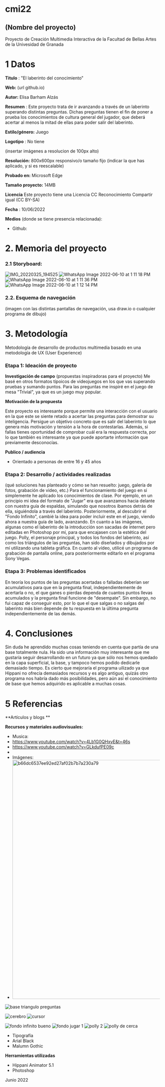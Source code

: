 # cmi22

## (Nombre del proyecto)

Proyecto de Creación Multimedia Interactiva de la  Facultad de Bellas Artes de la Univesidad de Granada


# 1 Datos 

**Titulo** : "El laberinto del conocimiento"

**Web:**   (url github.io)

**Autor:** Elisa Barham Alzás

**Resumen** : Este proyecto trata de ir avanzando a través de un laberinto superando distintas preguntas. Dichas preguntas tienen el fin de poner a prueba los conocimientos de cultura general del jugador, que deberá acertar al menos la mitad de ellas para poder salir del laberinto. 

**Estilo/género:**  Juego

**Logotipo** : No tiene

(insertar imágenes a resolucion de 100px alto)

**Resolución:** 800x600px responsivo/o tamaño fijo (indicar la que has aplicado, y si es reescalable)

**Probado en:**  Microsoft Edge

**Tamaño proyecto:** 14MB 

**Licencia** Este proyecto tiene una Licencia CC Reconocimiento Compartir igual (CC BY-SA)

**Fecha** : 10/06/2022

**Medios** (donde se tiene presencia relacionada):

- Github:



# 2. Memoria del proyecto 

### 2.1 Storyboard: 

![IMG_20220325_194525](https://user-images.githubusercontent.com/106830312/173054219-79318790-0f63-45ce-af8f-557ed04047a9.jpg)
![WhatsApp Image 2022-06-10 at 1 11 18 PM](https://user-images.githubusercontent.com/106830312/173054381-741e1d56-3516-4ee1-bb8a-1fcf9f378c61.jpeg)
![WhatsApp Image 2022-06-10 at 1 11 36 PM](https://user-images.githubusercontent.com/106830312/173054443-41e53b8b-87f3-4b75-a7d7-c5d8475f1662.jpeg)
![WhatsApp Image 2022-06-10 at 1 12 14 PM](https://user-images.githubusercontent.com/106830312/173054466-5b7b8973-19dd-4020-9716-c313100d597e.jpeg)



### 2.2. Esquema de navegación 



(imagen con las distintas pantallas de navegación, usa draw.io o cualquier programa de dibujo)







# 3. Metodología

Metodología de desarrollo de productos multimedia basado en una metodología de UX (User Experience)



### Etapa 1: Ideación de proyecto

**Investigación de campo** (propuestas inspiradoras para el proyecto)
Me basé en otros formatos típoicos de videojuegos en los que vas superando pruebas y sumando puntos. Para las preguntas me inspiré en el juego de mesa "Trivial", ya que es un juego muy popular. 



**Motivación de la propuesta** 

Este  proyecto es interesante porque permite una interacción con el usuario en la que este se siente retado a acertar las preguntas para demostrar su inteligencia. Persigue un objetivo concreto que es salir del laberinto lo que genera más motivación y tensión a la hora de contestarlas. Además, si fallas tienes oportunidad de comprobar cuál era la respuesta correcta, por lo que también es interesante ya que puede aportarte información que previamente desconocías.



**Publico / audiencia**

- Orientado a personas de entre 16 y 45 años





### Etapa 2: Desarrollo / actividades realizadas

(qué soluciones has planteado y cómo se han resuelto: juego, galería de fotos, grabación de video, etc.)
Para el funcionamiento del juego en sí simplemente he aplicado los conocimientos de clase. Por ejemplo, en un principio mi idea del formato de "Jugar" era que avanzamos hacia delante con nuestra guía de espaldas, simulando que nosotros ibamos detrás de ella, siguiéndola a través del laberinto. Posteriormente, al descubrir el "Fondo Infinito", cambié la idea para poder incluir este en el juego, viendo ahora a nuestra guía de lado, avanzando. 
En cuanto a las imágenes, algunas como el laberinto de la introducción son sacadas de internet pero editadas en Photoshop por mí, para que encajasen con la estética del juego. Polly, el personaje principal, y todos los fondos del laberinto, así como los triángulos de las preguntas, han sido diseñados y dibujados por mí utilizando una tableta gráfica.
En cuanto al vídeo, utilicé un programa de grabación de pantalla online, para posteriormente editarlo en el programa Sony Vegas.


### Etapa 3: Problemas identificados
En teoría los puntos de las preguntas acertadas o falladas deberían ser acumulativos para que en la pregunta final, independientemente de acertarla o no, el que ganes o pierdas dependa de cuantos puntos llevas acumulados y la pregunta final funcione de "desempate". Sin embargo, no fui capaz de conseguir esto, por lo que el que salgas o no salgas del laberinto más bien depende de tu respuesta en la última pregunta independientemente de las demás.



# 4. Conclusiones 
Sin duda he aprendido muchas cosas teniendo en cuenta que partía de una base totalmente nula. Ha sido una información muy interesante que me gustaría seguir desarrollando en un futuro ya que sólo nos hemos quedado en la capa superficial, la base, y tampoco hemos podido dedicarle demasiado tiempo. Es cierto que mejoraría el programa uilizado ya que Hippani no ofrecía demasiados recursos y es algo antiguo, quizás otro programa nos habría dado más posibilidades, pero aún así el conocimiento de base que hemos adquirido es aplicable a muchas cosas.






# 5 Referencias 

**Artículos y blogs ** 

**Recursos y materiales audiovisuales:**

* Musica:
* https://www.youtube.com/watch?v=4Lb1G0QHxyE&t=46s
* https://www.youtube.com/watch?v=GLkdufPE09c
*   
* Imágenes: 
* <img width="775" alt="b66dc6537ee92ed27af02b7b7a230a79" src="https://user-images.githubusercontent.com/106830312/173058851-c31d36fd-b481-48df-9bda-2023efbe3a59.png">
![base triangulo preguntas](https://user-images.githubusercontent.com/106830312/173058909-502d7028-a261-42af-8556-5a03ab155df8.png)

![cerebro](https://user-images.githubusercontent.com/106830312/173058924-ccb4fbcc-78ef-49ec-bb5f-01e3f05e4fc0.png)
![cursor](https://user-images.githubusercontent.com/106830312/173058952-ced35d53-077d-405a-ba06-79f135f53bbf.png)

![fondo infinito bueno](https://user-images.githubusercontent.com/106830312/173058969-cfb46c16-a46b-4627-b865-b96c7a75a19b.jpg)
![fondo jugar 1](https://user-images.githubusercontent.com/106830312/173058978-9f7f88f4-2804-4646-b5d8-dfcc23ec0f16.jpg)
![polly 2](https://user-images.githubusercontent.com/106830312/173058990-a0eb8f61-cbe1-4e89-9ad6-714abbf04b86.png)
![polly de cerca](https://user-images.githubusercontent.com/106830312/173058995-cac7752a-02f3-4661-af51-54003ce826a0.png)



  
* Tipografía
* Arial Black
* Malumn Gothic

**Herramientas utilizadas**

- Hippani Animator 5.1
- Photoshop



Junio 2022
